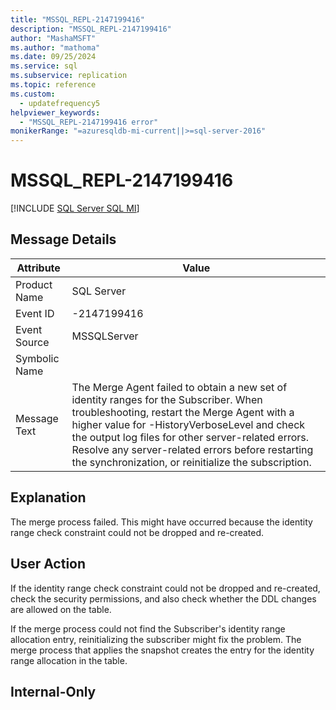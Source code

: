 ```yaml
---
title: "MSSQL_REPL-2147199416"
description: "MSSQL_REPL-2147199416"
author: "MashaMSFT"
ms.author: "mathoma"
ms.date: 09/25/2024
ms.service: sql
ms.subservice: replication
ms.topic: reference
ms.custom:
  - updatefrequency5
helpviewer_keywords:
  - "MSSQL_REPL-2147199416 error"
monikerRange: "=azuresqldb-mi-current||>=sql-server-2016"
---
```

# MSSQL_REPL-2147199416
[!INCLUDE [SQL Server SQL MI](../../includes/applies-to-version/sql-asdbmi.md)]
    
## Message Details  
  
|Attribute|Value|  
|-|-|  
|Product Name|SQL Server|  
|Event ID|-2147199416|  
|Event Source|MSSQLServer|  
|Symbolic Name||  
|Message Text|The Merge Agent failed to obtain a new set of identity ranges for the Subscriber. When troubleshooting, restart the Merge Agent with a higher value for -HistoryVerboseLevel and check the output log files for other server-related errors. Resolve any server-related errors before restarting the synchronization, or reinitialize the subscription.|  
  
## Explanation  
 The merge process failed. This might have occurred because the identity range check constraint could not be dropped and re-created.  
  
## User Action  
 If the identity range check constraint could not be dropped and re-created, check the security permissions, and also check whether the DDL changes are allowed on the table.  
  
 If the merge process could not find the Subscriber's identity range allocation entry, reinitializing the subscriber might fix the problem. The merge process that applies the snapshot creates the entry for the identity range allocation in the table.  
  
## Internal-Only  
  
